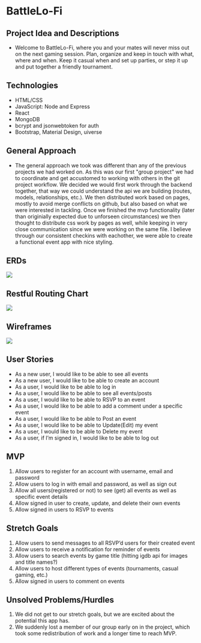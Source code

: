 # BattleLo-Fi

## Project Idea and Descriptions
* Welcome to BattleLo-Fi, where you and your mates will never miss out on the next gaming session. Plan, organize and keep in touch with what, where and when. Keep it casual when and set up parties, or step it up and put together a friendly tournament. 

## Technologies
* HTML/CSS
* JavaScript: Node and Express
* React
* MongoDB
* bcrypt and jsonwebtoken for auth
* Bootstrap, Material Design, uiverse


## General Approach
* The general approach we took was different than any of the previous projects we had worked on. As this was our first "group project" we had to coordinate and get accustomed to working with others in the git project workflow. We decided we would first work through the backend together, that way we could understand the api we are building (routes, models, relationships, etc.). We then distributed work based on pages, mostly to avoid merge conflicts on github, but also based on what we were interested in tackling. Once we finished the mvp functionality (later than originially expected due to unforseen circumstances) we then thought to distribute css work by pages as well, while keeping in very close communication since we were working on the same file. I believe through our consistent checkins with eachother, we were able to create a functional event app with nice styling.

## ERDs
<img src='images/ERD.png'>

## Restful Routing Chart
<img src='images/RRC.png'>

## Wireframes
<img src='images/Wireframes.PNG'>

## User Stories
* As a new user, I would like to be able to see all events
* As a new user, I would like to be able to create an account 
* As a user, I would like to be able to log in
* As a user, I would like to be able to see all events/posts
* As a user, I would like to be able to RSVP to an event
* As a user, I would like to be able to add a comment under a specific event
* As a user, I would like to be able to Post an event
* As a user, I would like to be able to Update(Edit) my event
* As a user, I would like to be able to Delete my event
* As a user, if I’m signed in, I would like to be able to log out

## MVP
1. Allow users to register for an account with username, email and password
2. Allow users to log in with email and password, as well as sign out
3. Allow all users(registered or not) to see (get) all events as well as specific event details
4. Allow signed in user to create, update, and delete their own events
5. Allow signed in users to RSVP to events

## Stretch Goals
1. Allow users to send messages to all RSVP’d users for their created event
2. Allow users to receive a notification for reminder of events
3. Allow users to search events by game title (hitting igdb api for images and title names?)
4. Allow users to host different types of events (tournaments, casual gaming, etc.)
5. Allow signed in users to comment on events

## Unsolved Problems/Hurdles
1. We did not get to our stretch goals, but we are excited about the potential this app has.
2. We suddenly lost a member of our group early on in the project, which took some redistribution of work and a longer time to reach MVP.